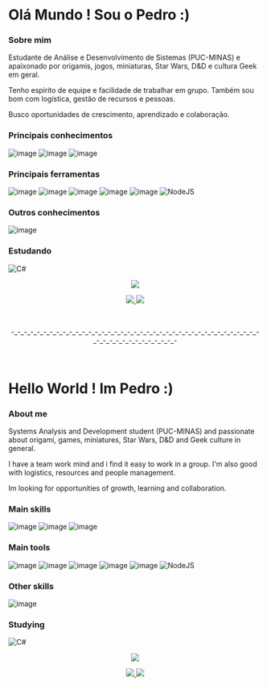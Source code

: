 <h1>Olá Mundo ! Sou o Pedro :)</h1>

<h3>Sobre mim</h3>

Estudante de Análise e Desenvolvimento de Sistemas (PUC-MINAS) e apaixonado por origamis, jogos, miniaturas, Star Wars, D&D e cultura Geek em geral.

Tenho espírito de equipe e facilidade de trabalhar em grupo. Também sou bom com logística, gestão de recursos e pessoas.

Busco oportunidades de crescimento, aprendizado e colaboração.
 
<h3>Principais conhecimentos</h3>
 
![image](https://user-images.githubusercontent.com/91227083/150040893-e82d0801-5eab-4b1b-967c-16adb2f8430a.png)
![image](https://user-images.githubusercontent.com/91227083/150040908-754941fb-3436-4a7d-b6e8-64fedf6e1b32.png)
![image](https://user-images.githubusercontent.com/91227083/150040918-3669444c-dead-45f8-bc37-a2641df607d7.png)

<h3>Principais ferramentas</h3>
 
![image](https://user-images.githubusercontent.com/91227083/150041117-9b8d1972-1f8e-4553-a9cc-84cfc2d4e6d7.png)
![image](https://user-images.githubusercontent.com/91227083/150041122-362f3e6c-5479-495a-ac4a-efdbfff04d83.png)
![image](https://user-images.githubusercontent.com/91227083/150041137-5236f0bf-76ac-4170-9592-9ddaf86b7af3.png)
![image](https://user-images.githubusercontent.com/91227083/150041141-f0a86ff3-a30f-4fcc-9f88-2a32e13afa9c.png)
![image](https://user-images.githubusercontent.com/91227083/150041149-f983aa71-a934-47f9-b8e1-5c832f4d330c.png)
![NodeJS](https://user-images.githubusercontent.com/91227083/150893761-1060fb8a-66cd-4096-ae11-1cb540abf4cf.png)


<h3>Outros conhecimentos</h3>

![image](https://user-images.githubusercontent.com/91227083/150041339-6831fdaf-7a88-4a15-bd29-6e447890a25e.png)

<h3>Estudando</h3>
  
![C#](https://user-images.githubusercontent.com/91227083/150047404-ad9aa44d-623d-49bc-83df-4fb684ceb64d.png)


<p align="center">
<img src="https://user-images.githubusercontent.com/91227083/149841002-a338436e-607c-4676-8840-53b0697cb69f.gif">
</p>

<p align="center">
<a href="https://www.linkedin.com/in/pedro-luiz-braga-andrade-leite-577172138/"><img src="https://user-images.githubusercontent.com/91227083/150044718-c1b6656a-78e2-44d3-879a-f7e515493a9f.png"> <a href="https://www.instagram.com/pedrobraga_87/"><img src="https://user-images.githubusercontent.com/91227083/150044700-e612d5f0-0869-42cf-a44a-233cdd5b108f.png"></a>
</p>
<br>
<p align=center>-_-_-_-_-_-_-_-_-_-_-_-_-_-_-_-_-_-_-_-_-_-_-_-_-_-_-_-_-_-_-_-_-_-_-_-_-_-_-_-_-_-_-_-_-_-_-_-_-_-_-_-</p>
 <br>
 <h1>Hello World ! Im Pedro :)</h1>

<h3>About me</h3>

Systems Analysis and Development student (PUC-MINAS) and passionate about origami, games, miniatures, Star Wars, D&D and Geek culture in general.

I have a team work mind and i find it easy to work in a group. I'm also good with logistics, resources and people management.

Im looking for opportunities of growth, learning and collaboration.
 
<h3>Main skills</h3>
 
![image](https://user-images.githubusercontent.com/91227083/150040893-e82d0801-5eab-4b1b-967c-16adb2f8430a.png)
![image](https://user-images.githubusercontent.com/91227083/150040908-754941fb-3436-4a7d-b6e8-64fedf6e1b32.png)
![image](https://user-images.githubusercontent.com/91227083/150040918-3669444c-dead-45f8-bc37-a2641df607d7.png)

<h3>Main tools</h3>
 
![image](https://user-images.githubusercontent.com/91227083/150041117-9b8d1972-1f8e-4553-a9cc-84cfc2d4e6d7.png)
![image](https://user-images.githubusercontent.com/91227083/150041122-362f3e6c-5479-495a-ac4a-efdbfff04d83.png)
![image](https://user-images.githubusercontent.com/91227083/150041137-5236f0bf-76ac-4170-9592-9ddaf86b7af3.png)
![image](https://user-images.githubusercontent.com/91227083/150041141-f0a86ff3-a30f-4fcc-9f88-2a32e13afa9c.png)
![image](https://user-images.githubusercontent.com/91227083/150041149-f983aa71-a934-47f9-b8e1-5c832f4d330c.png)
![NodeJS](https://user-images.githubusercontent.com/91227083/150893761-1060fb8a-66cd-4096-ae11-1cb540abf4cf.png)


<h3>Other skills</h3>

![image](https://user-images.githubusercontent.com/91227083/150041339-6831fdaf-7a88-4a15-bd29-6e447890a25e.png)

<h3>Studying</h3>
  
![C#](https://user-images.githubusercontent.com/91227083/150047404-ad9aa44d-623d-49bc-83df-4fb684ceb64d.png)


<p align="center">
<img src="https://user-images.githubusercontent.com/91227083/149841002-a338436e-607c-4676-8840-53b0697cb69f.gif">
</p>

<p align="center">
<a href="https://www.linkedin.com/in/pedro-luiz-braga-andrade-leite-577172138/"><img src="https://user-images.githubusercontent.com/91227083/150044718-c1b6656a-78e2-44d3-879a-f7e515493a9f.png"> <a href="https://www.instagram.com/pedrobraga_87/"><img src="https://user-images.githubusercontent.com/91227083/150044700-e612d5f0-0869-42cf-a44a-233cdd5b108f.png">
</p>
